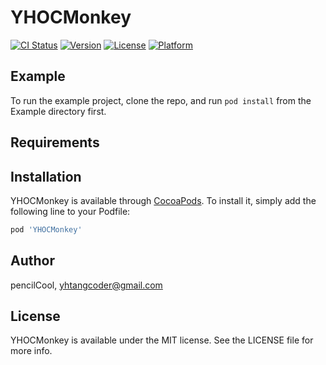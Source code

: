 # YHOCMonkey

[![CI Status](https://img.shields.io/travis/pencilCool/YHOCMonkey.svg?style=flat)](https://travis-ci.org/pencilCool/YHOCMonkey)
[![Version](https://img.shields.io/cocoapods/v/YHOCMonkey.svg?style=flat)](https://cocoapods.org/pods/YHOCMonkey)
[![License](https://img.shields.io/cocoapods/l/YHOCMonkey.svg?style=flat)](https://cocoapods.org/pods/YHOCMonkey)
[![Platform](https://img.shields.io/cocoapods/p/YHOCMonkey.svg?style=flat)](https://cocoapods.org/pods/YHOCMonkey)

## Example

To run the example project, clone the repo, and run `pod install` from the Example directory first.

## Requirements

## Installation

YHOCMonkey is available through [CocoaPods](https://cocoapods.org). To install
it, simply add the following line to your Podfile:

```ruby
pod 'YHOCMonkey'
```

## Author

pencilCool, yhtangcoder@gmail.com

## License

YHOCMonkey is available under the MIT license. See the LICENSE file for more info.
